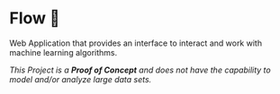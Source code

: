 # Flow 🌊

Web Application that provides an interface to interact and work with machine learning algorithms.

*This Project is a **Proof of Concept** and does not have the capability to model and/or analyze large data sets.*